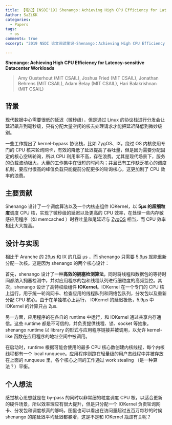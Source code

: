 ```yaml
---
title: 【笔记】[NSDI'19] Shenango：Achieving High CPU Efficiency for Latency-sensitive Datacenter Workloads
Author: SaZiKK
categories:
  - Papers
tags:
  - os
comments: true
excerpt: "2019 NSDI 论文阅读笔记-Shenango：Achieving High CPU Efficiency for Latency-sensitive Datacenter Workloads"

---
```


**Shenango: Achieving High CPU Efficiency for Latency-sensitive Datacenter Workloads**
> Amy Ousterhout (MIT CSAIL), Joshua Fried (MIT CSAIL), Jonathan Behrens (MIT CSAIL), Adam Belay (MIT CSAIL), Hari Balakrishnan (MIT CSAIL)

## 背景
现代数据中心需要很低的延迟（微秒级），但是通过 Linux 的协议栈进行分发会让延迟飙升到毫秒级，只有分配大量空闲的核去处理请求才能把延迟降低到微妙级别。

一些工作提出了 kernel-bypass 协议栈，比如 ZygOS、IX，绕过 OS 内核使用专门的 CPU 核来轮询网卡，有效的降低了延迟提高了吞吐量，但是因为需要分配固定的核心空转轮询，所以 CPU 利用率不高，存在浪费。尤其是现代场景下，服务的负载波动极大，大量的工作集中在很短的时间内；并且已有工作缺乏核心的调度机制，要应付很高的峰值负载只能提前分配更多的轮询核心，这更加剧了 CPU 效率的浪费。

## 主要贡献

Shenango 设计了一个调度算法以及一个内核态组件 IOKernel，以 **5μs 的超细粒度**调度 CPU 核，实现了微秒级的延迟以及更高的 CPU 效率，在处理一些内存敏感应用程序（如 memcached ）时吞吐量和尾延迟与 [ZygOS](https://dl.acm.org/doi/pdf/10.1145/3132747.3132780) 相当，而 CPU 效率相比大大提高。

## 设计与实现

相比于 Aranche 的 29μs 和 IX 的几百 μs ，而 shenango 只需要 5.9μs 就能重新分配一次核。这是因为 shenango 的两个核心设计：

首先，shenango 设计了一种**高效的拥塞检测算法**，同时将线程和数据包的等待时间都纳入拥塞检测中，并对应用程序的包和线程队列进行细粒度的高频监控。其次，shenango 设计了高特权级组件 **IOKernel**。IOKernel 在一个专门的 CPU 核上运行，用于统一轮询网卡、检查应用的线程队列和网络包队列，分发包以及重新分配 CPU 核心。由于在单独核心上运行， IOKernel 的延迟极低，5.9μs 中 IOKernel 的计算只占 2μs.

另一方面，应用程序的在各自的 runtime 中运行，和 IOKernel 通过共享内存通信。这些 runtime 都是不可信的，并负责提供线程、锁、socket 等抽象。shenango runtime 以 library 的形式与应用程序链接并被调用，以允许 kernel-like 函数在应用程序的地址空间中被调用。

在启动时，runtime 根据可能会使用的最多 CPU 核心数创建内核线程，每个内核线程都有一个 local runqueue。应用程序则跑在轻量级的用户态线程中并被存放在上面的 runqueue 里，各个核心之间的工作通过 work stealing （是一种算法？）平衡。


## 个人想法

感觉核心思想就是在 by-pass 的同时以非常细的粒度调度 CPU 核，以适合更新的硬件场景，所以效率理应有很大提升，但是只分配一个 IOKernel 负责轮询网卡、分发包和调度核真的够吗，图里也可以看出在访问量超过五百万每秒的时候 shenango 的尾延迟平均延迟都暴增，这是不是和 IOKernel 瓶颈有关呢？
